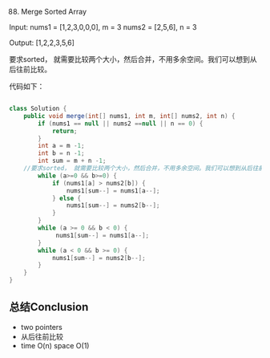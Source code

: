 88. Merge Sorted Array

Input:
nums1 = [1,2,3,0,0,0], m = 3
nums2 = [2,5,6],       n = 3

Output: [1,2,2,3,5,6]

要求sorted， 就需要比较两个大小，然后合并，不用多余空间。我们可以想到从后往前比较。


代码如下：

```java

class Solution {
    public void merge(int[] nums1, int m, int[] nums2, int n) {
        if (nums1 == null || nums2 ==null || n == 0) {
            return;
        }
        int a = m -1;
        int b = n -1;
        int sum = m + n -1;
    //要求sorted， 就需要比较两个大小，然后合并，不用多余空间。我们可以想到从后往前比较。把大的先放进去。    
        while (a>=0 && b>=0) {
            if (nums1[a] > nums2[b]) {
                nums1[sum--] = nums1[a--];
            } else {
                nums1[sum--] = nums2[b--];
            }
        }
        while (a >= 0 && b < 0) {
             nums1[sum--] = nums1[a--];
        }
        while (a < 0 && b >= 0) {
            nums1[sum--] = nums2[b--];
        }
    }
}


```

## 总结Conclusion

- two pointers
- 从后往前比较
- time O(n) space O(1)
